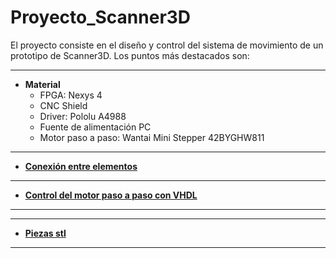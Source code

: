 # Proyecto_Scanner3D

El proyecto consiste en el diseño y control del sistema de movimiento de un prototipo de Scanner3D.
Los puntos más destacados son:

---
- **Material**
    - FPGA: Nexys 4 
    - CNC Shield
    - Driver: Pololu A4988
    - Fuente de alimentación PC 
    - Motor paso a paso: Wantai Mini Stepper 42BYGHW811 
---
- [**Conexión entre elementos**](https://github.com/sanchezco/proyecto_scanner3D/blob/master/conexiones_elementos.md)
---
- [**Control del motor paso a paso con VHDL**](https://github.com/sanchezco/proyecto_scanner3D/blob/master/control_stepper_motor.md)
---
---
- [**Piezas stl**](https://github.com/sanchezco/proyecto_scanner3D/tree/master/STL)
---
